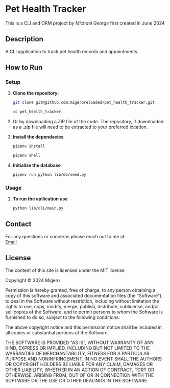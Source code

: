 # Pet Health Tracker

This is a CLI and ORM project by *Michael George* first created in June 2024

## Description

A CLI application to track pet health records and appointments.

## How to Run

### Setup

1. **Clone the repository:**

   ```sh
   git clone git@github.com:migeroreloaded/pet_health_tracker.git

   cd pet_health_tracker

2. Or by downloading a ZIP file of the code. The repository, if downloaded as a .zip file will need to be extracted to your preferred location.

3. **Install the dependacies**

    ```sh
    pipenv install

    pipenv shell

4. **Initialize the database**

    ```sh
    pipenv run python lib/db/seed.py

### Usage

1. **To run the apllication use**

    ```sh
    python lib/cli/main.py

## Contact

For any questions or concerns please reach out to me at:  
[Email](mailto:mikeroche138@gmail.com)

## License

The content of this site is licensed under the MIT license

Copyright &copy; 2024 Migero

Permission is hereby granted, free of charge, to any person obtaining a copy of this software and associated documentation files (the "Software"), to deal in the Software without restriction, including without limitation the rights to use, copy, modify, merge, publish, distribute, sublicense, and/or sell copies of the Software, and to permit persons to whom the Software is furnished to do so, subject to the following conditions:

The above copyright notice and this permission notice shall be included in all copies or substantial portions of the Software.

THE SOFTWARE IS PROVIDED "AS IS", WITHOUT WARRANTY OF ANY KIND, EXPRESS OR IMPLIED, INCLUDING BUT NOT LIMITED TO THE WARRANTIES OF MERCHANTABILITY, FITNESS FOR A PARTICULAR PURPOSE AND NONINFRINGEMENT. IN NO EVENT SHALL THE AUTHORS OR COPYRIGHT HOLDERS BE LIABLE FOR ANY CLAIM, DAMAGES OR OTHER LIABILITY, WHETHER IN AN ACTION OF CONTRACT, TORT OR OTHERWISE, ARISING FROM, OUT OF OR IN CONNECTION WITH THE SOFTWARE OR THE USE OR OTHER DEALINGS IN THE SOFTWARE.

